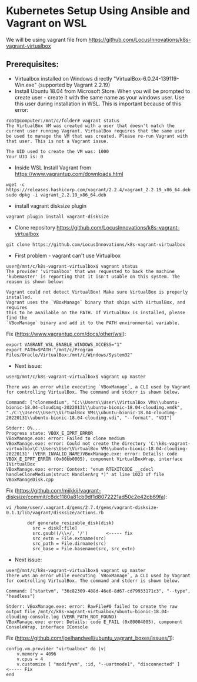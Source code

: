 # Kubernetes Setup Using Ansible and Vagrant on WSL
We will be using vagrant file from https://github.com/LocusInnovations/k8s-vagrant-virtualbox

## Prerequisites:
- Virtualbox installed on Windows directly "VirtualBox-6.0.24-139119-Win.exe" (supported by Vagrant 2.2.19) 
- Install Ubuntu 18.04 from Microsoft Store. When you will be prompted to create user - create it with the same name as your windows user. Use this user during installation in WSL. This is important because of this error:
```
root@computer:/mnt/c/folder# vagrant status
The VirtualBox VM was created with a user that doesn't match the
current user running Vagrant. VirtualBox requires that the same user
be used to manage the VM that was created. Please re-run Vagrant with
that user. This is not a Vagrant issue.

The UID used to create the VM was: 1000
Your UID is: 0
```  
- Inside WSL Install Vagrant from https://www.vagrantup.com/downloads.html
```
wget -c https://releases.hashicorp.com/vagrant/2.2.4/vagrant_2.2.19_x86_64.deb
sudo dpkg -i vagrant_2.2.19_x86_64.deb
```
- install vagrant disksize plugin  
```
vagrant plugin install vagrant-disksize
```
- Clone repository https://github.com/LocusInnovations/k8s-vagrant-virtualbox
```
git clone https://github.com/LocusInnovations/k8s-vagrant-virtualbox
```
- First problem - vagrant can't use Virtualbox
```
user@/mnt/c/k8s-vagrant-virtualbox$ vagrant status
The provider 'virtualbox' that was requested to back the machine
'kubemaster' is reporting that it isn't usable on this system. The
reason is shown below:

Vagrant could not detect VirtualBox! Make sure VirtualBox is properly installed.
Vagrant uses the `VBoxManage` binary that ships with VirtualBox, and requires
this to be available on the PATH. If VirtualBox is installed, please find the
`VBoxManage` binary and add it to the PATH environmental variable.
```
Fix (https://www.vagrantup.com/docs/other/wsl): 
```
export VAGRANT_WSL_ENABLE_WINDOWS_ACCESS="1"
export PATH=$PATH:"/mnt/c/Program Files/Oracle/VirtualBox:/mnt/c/Windows/System32"
```
- Next issue:
```
user@/mnt/c/k8s-vagrant-virtualbox$ vagrant up master

There was an error while executing `VBoxManage`, a CLI used by Vagrant
for controlling VirtualBox. The command and stderr is shown below.

Command: ["clonemedium", "C:\\Users\\User\\VirtualBox VMs\\ubuntu-bionic-18.04-cloudimg-20220131\\ubuntu-bionic-18.04-cloudimg.vmdk", "./C:\\Users\\User\\VirtualBox VMs\\ubuntu-bionic-18.04-cloudimg-20220131\\ubuntu-bionic-18.04-cloudimg.vdi", "--format", "VDI"]

Stderr: 0%...
Progress state: VBOX_E_IPRT_ERROR
VBoxManage.exe: error: Failed to clone medium
VBoxManage.exe: error: Could not create the directory 'C:\k8s-vagrant-virtualbox\C:\Users\User\VirtualBox VMs\ubuntu-bionic-18.04-cloudimg-20220131' (VERR_INVALID_NAME)VBoxManage.exe: error: Details: code VBOX_E_IPRT_ERROR (0x80bb0005), component VirtualBoxWrap, interface IVirtualBox
VBoxManage.exe: error: Context: "enum RTEXITCODE __cdecl handleCloneMedium(struct HandlerArg *)" at line 1023 of file VBoxManageDisk.cpp
```
Fix (https://github.com/miikkij/vagrant-disksize/commit/c8dc1180a81cb9df1d8072221ad50c2e42cb69fa):
```
vi /home/user/.vagrant.d/gems/2.7.4/gems/vagrant-disksize-0.1.3/lib/vagrant/disksize/actions.rb

        def generate_resizable_disk(disk)
          src = disk[:file]
          src.gsub!(/\\+/, '/')       <----- fix
          src_extn = File.extname(src)
          src_path = File.dirname(src)
          src_base = File.basename(src, src_extn)
```
- Next issue:
```
user@/mnt/c/k8s-vagrant-virtualbox$ vagrant up master
There was an error while executing `VBoxManage`, a CLI used by Vagrant
for controlling VirtualBox. The command and stderr is shown below.

Command: ["startvm", "36c82309-488d-46e6-8d67-cd79933171c3", "--type", "headless"]

Stderr: VBoxManage.exe: error: RawFile#0 failed to create the raw output file /mnt/c/k8s-vagrant-virtualbox/ubuntu-bionic-18.04-cloudimg-console.log (VERR_PATH_NOT_FOUND)
VBoxManage.exe: error: Details: code E_FAIL (0x80004005), component ConsoleWrap, interface IConsole
```
Fix (https://github.com/joelhandwell/ubuntu_vagrant_boxes/issues/1):
```
config.vm.provider "virtualbox" do |v|
    v.memory = 4096
    v.cpus = 4
    v.customize [ "modifyvm", :id, "--uartmode1", "disconnected" ]      <----- Fix
end
```
